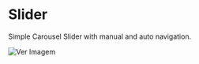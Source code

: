 # Slider

Simple Carousel Slider with manual and auto navigation.

![Ver Imagem](https://i.imgur.com/NXGwZlKb.gif)
